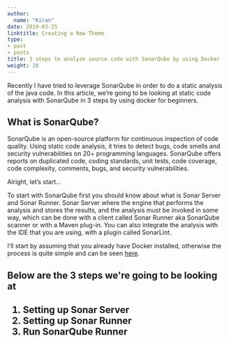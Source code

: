 ```yaml
---
author:
  name: "Kiran"
date: 2019-03-25
linktitle: Creating a New Theme
type:
- post 
- posts
title: 3 steps to analyze source code with SonarQube by using Docker
weight: 10
---
```


Recently I have tried to leverage SonarQube in order to do a static analysis of the java code. In this article, we’re going to be looking at static code analysis with SonarQube in 3 steps by using docker for beginners.

<h2> What is SonarQube? </h2>
SonarQube is an open-source platform for continuous inspection of code quality. Using static code analysis, it tries to detect bugs, code smells and security vulnerabilities on 20+ programming languages. SonarQube offers reports on duplicated code, coding standards, unit tests, code coverage, code complexity, comments, bugs, and security vulnerabilities.

Alright, let’s start…

To start with SonarQube first you should know about what is Sonar Server and Sonar Runner. Sonar Server where the engine that performs the analysis and stores the results, and the analysis must be invoked in some way, which can be done with a client called Sonar Runner aka SonarQube scanner or with a Maven plug-in. You can also integrate the analysis with the IDE that you are using, with a plugin called SonarLint.

I’ll start by assuming that you already have Docker installed, otherwise the process is quite simple and can be seen [here](https://docs.docker.com/v17.12/install/).

<h2> Below are the 3 steps we're going to be looking at <h2>
  
1) Setting up Sonar Server
2) Setting up Sonar Runner
3) Run SonarQube Runner

  
  
